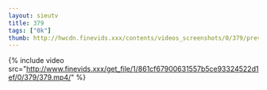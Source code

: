 ```yaml
--- 
layout: sieutv
title: 379
tags: ["0k"]
thumb: http://hwcdn.finevids.xxx/contents/videos_screenshots/0/379/preview.mp4.jpg
---
```

{% include video src="http://www.finevids.xxx/get_file/1/861cf67900631557b5ce93324522d1ef/0/379/379.mp4/" %} 
